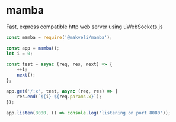 # mamba
Fast, express compatible http web server using uWebSockets.js

```js
const mamba = require('@makveli/mamba');

const app = mamba();
let i = 0;

const test = async (req, res, next) => {
    ++i;
    next();
};

app.get('/:x', test, async (req, res) => {
    res.end(`${i}-${req.params.x}`);
});

app.listen(8080, () => console.log('listening on port 8080'));
```
